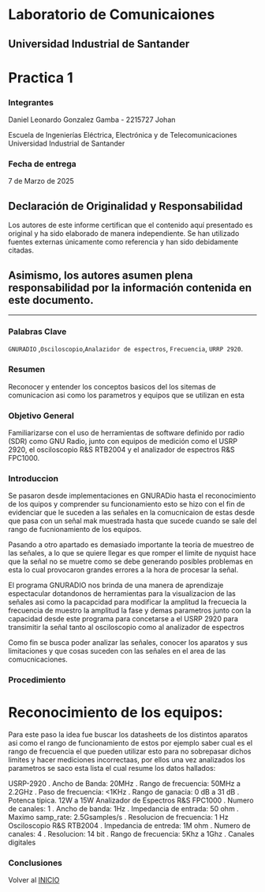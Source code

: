 # Laboratorio de Comunicaiones

## Universidad Industrial de Santander

# Practica 1

### Integrantes

Daniel Leonardo Gonzalez Gamba - 2215727
Johan

Escuela de Ingenierías Eléctrica, Electrónica y de Telecomunicaciones  
Universidad Industrial de Santander

### Fecha de entrega

7 de Marzo de 2025

## Declaración de Originalidad y Responsabilidad
Los autores de este informe certifican que el contenido aquí presentado es original y ha sido elaborado de manera independiente. Se han utilizado fuentes externas únicamente como referencia y han sido debidamente citadas.

Asimismo, los autores asumen plena responsabilidad por la información contenida en este documento. 
---

---
### Palabras Clave 
`GNURADIO` ,`Osciloscopio`,`Analazidor de espectros`, `Frecuencia`,
`URRP 2920`.

### Resumen 
Reconocer y entender los conceptos basicos del los sitemas de comunicacion asi como los parametros y equipos que se utilizan en esta

### Objetivo General

Familiarizarse con el uso de herramientas de software definido por radio (SDR) como GNU Radio, junto con equipos de medición como el USRP 2920, el osciloscopio R&S RTB2004 y el analizador de espectros R&S FPC1000. 

### Introduccion
Se pasaron desde implementaciones en GNURADio hasta el reconocimiento de los quipos y comprender su funcionamiento esto se hizo con el fin de evidenciar que le suceden a las señales en la comucnicaion de estas desde que pasa con un señal mak muestrada hasta que sucede cuando se sale del rango de fucnionamiento de los equipos.

Pasando a otro apartado es demasiado importante la teoria de muestreo de las señales, a lo que se quiere llegar es que romper el limite de nyquist hace que la señal no se muetre como se debe generando posibles problemas en esta lo cual provocaron grandes errores a la hora de procesar la señal.

El programa GNURADIO nos brinda de una manera de aprendizaje espectacular dotandonos de herramientas para la visualizacion de las señales asi como la pacapcidad para modificar la amplitud la frecuecia la frecuencia de muestro la amplitud la fase y demas parametros junto con la capacidad desde este programa para concetarse a el USRP 2920 para transimitir la señal tanto al osciloscopio como al analizador de espectros

Como fin se busca poder analizar las señales, conocer los aparatos y sus limitaciones y que cosas suceden con las señales en el area de las comucnicaciones.

### Procedimiento

# Reconocimiento de los equipos:

Para este paso la idea fue buscar los datasheets de los distintos aparatos asi como el rango de funcionamiento de estos por ejemplo saber cual es el rango de frecuencia el que pueden utilizar esto para no sobrepasar dichos limites y hacer mediciones incorrectaas, por ellos una vez analizados los parametros se saco esta lista el cual resume los datos hallados: 

USRP-2920 . Ancho de Banda: 20MHz . Rango de frecuencia: 50MHz a 2.2GHz . Paso de frecuencia: <1KHz . Rango de ganacia: 0 dB a 31 dB . Potenca tipica. 12W a 15W
Analizador de Espectros R&S FPC1000 . Numero de canales: 1 . Ancho de banda: 1Hz . Impedancia de entrada: 50 ohm . Maximo samp_rate: 2.5Gsamples/s . Resolucion de frecuencia: 1 Hz
Osciloscopio R&S RTB2004 . Impedancia de entreda: 1M ohm . Numero de canales: 4 . Resolucion: 14 bit . Rango de frecuencia: 5Khz a 1Ghz . Canales digitales


### Conclusiones

Volver al [INICIO](#GNURADIO_LABCOMUIS_2025_1_B1B_G1)
